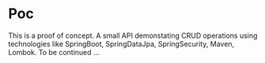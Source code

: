 # Poc

This is a proof of concept. A small API demonstating CRUD operations using technologies like SpringBoot, SpringDataJpa, SpringSecurity, Maven, Lombok. 
To be continued ...
